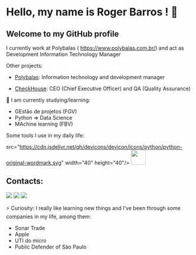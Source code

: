 # Hello, my name is Roger Barros ! 👋
## Welcome to my GitHub profile




I currently work at Polybalas ( https://www.polybalas.com.br/) and act as Development Information Technology Manager

Other projects:

* [Polybalas](https://www.polybalas.com.br/): Information technology and development manager

* [CheckHouse](https://www.checkallvistorias.com.br/): CEO (Chief Executive Officer) and QA (Quality Assurance)

🌱 I am currently studying/learning:
* GEstão de projetos (FGV)
* Python => Data Science
* MAchine learning (FBV)

Some tools I use in my daily life:


src="https://cdn.jsdelivr.net/gh/devicons/devicon/icons/python/python-original-wordmark.svg" width="40" height="40"/> <img src="https://cdn.jsdelivr.net/gh/devicons/devicon/icons/jupyter/jupyter-original-wordmark.svg" width="40" height="40"/>


## Contacts:

<div>
<a href="https://www.instagram.com/rogergbarros/" target="_blank"><img src="https://img.shields.io/badge/-Instagram-%23E4405F?style=for-the-badge&logo=instagram&logoColor=white" target="_blank"></a>
<a href = "mailto:rogerbarrosadv@gmail.com-aqui"><img src="https://img.shields.io/badge/Gmail-D14836?style=for-the-badge&logo=gmail&logoColor=white" target="_blank"></a>
<a href="https://www.linkedin.com/in/roger-barros-11801a29
" target="_blank"><img src="https://img.shields.io/badge/-LinkedIn-%230077B5?style=for-the-badge&logo=linkedin&logoColor=white" target="_blank"></a>   
</div>


⚡ Curiosity:
I really like learning new things and I've been through some companies in my life, among them:
* Sonar Trade
* Apple
* UTI do micro
* Public Defender of São Paulo
